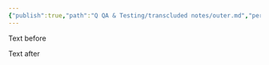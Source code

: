 ```yaml
---
{"publish":true,"path":"Q QA & Testing/transcluded notes/outer.md","permalink":"/q-qa-and-testing/transcluded-notes/outer/","PassFrontmatter":true}
---
```


Text before



Text after